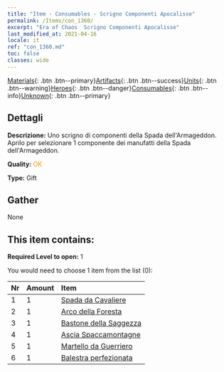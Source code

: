 ```yaml
---
title: "Item - Consumables - Scrigno Componenti Apocalisse"
permalink: /Items/con_1360/
excerpt: "Era of Chaos  Scrigno Componenti Apocalisse"
last_modified_at: 2021-04-16
locale: it
ref: "con_1360.md"
toc: false
classes: wide
---
```

 [Materials](/it/Items/){: .btn .btn--primary}[Artifacts](/it/Items/Artifacts/){: .btn .btn--success}[Units](/it/Items/Units/){: .btn .btn--warning}[Heroes](/it/Items/Heroes/){: .btn .btn--danger}[Consumables](/it/Items/Consumables/){: .btn .btn--info}[Unknown](/it/Items/Unknown/){: .btn .btn--primary}

## Dettagli
 **Descrizione:** Uno scrigno di componenti della Spada dell'Armageddon. Aprilo per selezionare 1 componente dei manufatti della Spada dell'Armageddon.

 **Quality:** <span style="color: #FF8C00">OK</span>

 **Type:** Gift

## Gather

  None

## This item contains:

 **Required Level to open:** 1

 You would need to choose 1 item from the list (0):

  | Nr | Amount |     Item    |
  |:---|:-------|:------------|
  | 1 | 1 | [Spada da Cavaliere](/it/Items/art_166/) |  | 
  | 2 | 1 | [Arco della Foresta](/it/Items/art_167/) |  | 
  | 3 | 1 | [Bastone della Saggezza](/it/Items/art_168/) |  | 
  | 4 | 1 | [Ascia Spaccamontagne](/it/Items/art_169/) |  | 
  | 5 | 1 | [Martello da Guerriero](/it/Items/art_170/) |  | 
  | 6 | 1 | [Balestra perfezionata](/it/Items/art_171/) |  | 
